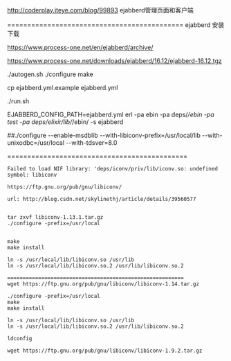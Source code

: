 
http://coderplay.iteye.com/blog/99893
ejabberd管理页面和客户端



============================================
ejabberd 安装下载

https://www.process-one.net/en/ejabberd/archive/

https://www.process-one.net/downloads/ejabberd/16.12/ejabberd-16.12.tgz


./autogen.sh
./configure
make

cp ejabberd.yml.example ejabberd.yml

./run.sh

EJABBERD_CONFIG_PATH=ejabberd.yml erl -pa ebin -pa deps/*/ebin -pa test -pa deps/elixir/lib/*/ebin/ -s ejabberd




##./configure --enable-msdblib --with-libiconv-prefix=/usr/local/lib --with-unixodbc=/usr/local --with-tdsver=8.0



=============================================

    Failed to load NIF library: 'deps/iconv/priv/lib/iconv.so: undefined symbol: libiconv

    https://ftp.gnu.org/pub/gnu/libiconv/

    url: http://blog.csdn.net/skylinethj/article/details/39560577


    tar zxvf libiconv-1.13.1.tar.gz
    ./configure -prefix=/usr/local


    make
    make install

    ln -s /usr/local/lib/libiconv.so /usr/lib
    ln -s /usr/local/lib/libiconv.so.2 /usr/lib/libiconv.so.2

    =========================================================
    wget https://ftp.gnu.org/pub/gnu/libiconv/libiconv-1.14.tar.gz

    ./configure -prefix=/usr/local
    make
    make install

    ln -s /usr/local/lib/libiconv.so /usr/lib
    ln -s /usr/local/lib/libiconv.so.2 /usr/lib/libiconv.so.2

    ldconfig

    wget https://ftp.gnu.org/pub/gnu/libiconv/libiconv-1.9.2.tar.gz


